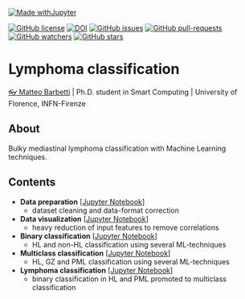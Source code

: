[![Made withJupyter](https://img.shields.io/badge/Made%20with-Jupyter-orange?style=for-the-badge&logo=Jupyter)](https://jupyter.org/try)

[![GitHub license](https://img.shields.io/github/license/mbarbetti/lymphoma-classification)](https://github.com/mbarbetti/lymphoma-classification)
[![DOI](https://zenodo.org/badge/DOI/10.5281/zenodo.5637324.svg)](https://doi.org/10.5281/zenodo.5637324)
[![GitHub issues](https://img.shields.io/github/issues/mbarbetti/lymphoma-classification.svg)](https://github.com/mbarbetti/lymphoma-classification/issues/)
[![GitHub pull-requests](https://img.shields.io/github/issues-pr/mbarbetti/lymphoma-classification.svg)](https://github.com/mbarbetti/lymphoma-classification/pulls/)
[![GitHub watchers](https://img.shields.io/github/watchers/mbarbetti/lymphoma-classification?style=social)](https://github.com/mbarbetti/lymphoma-classification/watchers/)
[![GitHub stars](https://img.shields.io/github/stars/mbarbetti/lymphoma-classification?style=social)](https://github.com/mbarbetti/lymphoma-classification/)

# Lymphoma classification
[👓 Matteo Barbetti](https://mbarbetti.github.io/) | Ph.D. student in Smart Computing | University of Florence, INFN-Firenze

## About
Bulky mediastinal lymphoma classification with Machine Learning techniques.

## Contents
- **Data preparation** [[Jupyter Notebook](https://github.com/mbarbetti/lymphoma-classification/blob/master/1_data_preparation.ipynb)]
  - dataset cleaning and data-format correction
- **Data visualization** [[Jupyter Notebook](https://github.com/mbarbetti/lymphoma-classification/blob/master/2_data_visualization.ipynb)]
  - heavy reduction of input features to remove correlations
- **Binary classification** [[Jupyter Notebook](https://github.com/mbarbetti/lymphoma-classification/blob/master/3_binary_classification.ipynb)]
  - HL and non-HL classification using several ML-techniques
- **Multiclass classification** [[Jupyter Notebook](https://github.com/mbarbetti/lymphoma-classification/blob/master/4_multiclass_classification.ipynb)]
  - HL, GZ and PML classification using several ML-techniques
- **Lymphoma classification** [[Jupyter Notebook](https://github.com/mbarbetti/lymphoma-classification/blob/master/5_lymphoma_classification.ipynb)]
  - binary classification in HL and PML promoted to multiclass classification